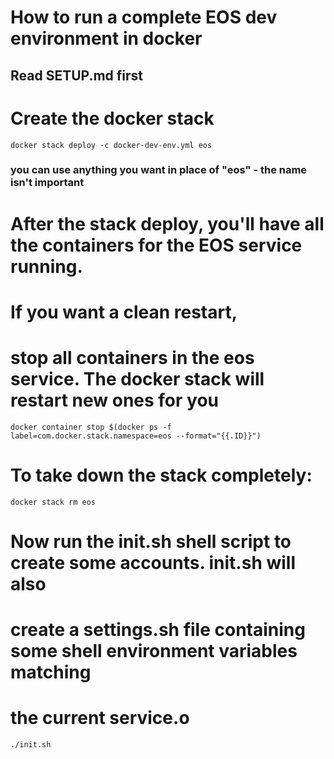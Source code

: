 # How to run a complete EOS dev environment in docker

## Read SETUP.md first

# Create the docker stack
    docker stack deploy -c docker-dev-env.yml eos

### you can use anything you want in place of "eos" - the name isn't important

# After the stack deploy, you'll have all the containers for the EOS service running.
# If you want a clean restart,
# stop all containers in the eos service.  The docker stack will restart new ones for you

    docker container stop $(docker ps -f label=com.docker.stack.namespace=eos --format="{{.ID}}")

# To take down the stack completely: 
    docker stack rm eos

# Now run the init.sh shell script to create some accounts.  init.sh will also
# create a settings.sh file containing some shell environment variables matching
# the current service.o

    ./init.sh

